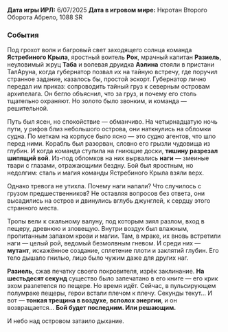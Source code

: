 **Дата игры ИРЛ:** 6/07/2025
**Дата в игровом мире:** Нкротан Второго Оборота Абрело, 1088 SR
### События 
Под грохот волн и багровый свет заходящего солнца команда **Ястребиного Крыла**, яростный воитель **Рок**, мрачный капитан **Разиель**, неуловимый жруц **Таба** и волевая друидка **Аэлина** стояли в пристани ТалАруна, когда губернатор позвал их на тайную встречу, где поручил странное задание, казалось бы, простой эскорт. Губернатор лично передал им приказ: сопроводить тайный груз к северным островам архипелага. Он бегло объяснил, что за груз, и почему его столь тщательно охраняют. Но золото было звонким, и команда — решительной.

Путь был ясен, но спокойствие — обманчиво. На четырнадцатую ночь пути, у рифов близ небольшого острова, они наткнулись на обломки судна. По меткам на корпусе было ясно — это судно агентов, что шло перед ними. Корабль был разорван, словно его грызли чудовища из глубин. И когда команда ступила на гниющие доски, **тишину разрезал шипящий вой**. Из-под обломков на них вырвались **наги** — змеиные твари с глазами, отражающими бездну. Бой был яростным, но недолгим: сталь и магия команды Ястребиного Крыла взяли верх.

Однако тревога не утихла. Почему наги напали? Что случилось с грузом предшественников? Не оставляя вопросов без ответа, они высадились на остров и двинулись вглубь джунглей, к сердцу этого странного места.

Тропы вели к скальному валуну, под которым зиял разлом, вход в пещеру, древнюю и зловещую. Внутри воздух был влажным, пропитанным запахом крови и магии. Там, в мраке, их вновь встретили наги — целый рой, ведомый безмолвным гневом. И среди них — **мутант**, искажённое создание, сплетение плоти и заклятий глубин. Его тело дышало гнилью, лицо было чужим даже для других наг.

**Разиель**, сжав печатку своего покровителя, изрёк заклинание. **На шестьдесят секунд** существо было запечатано в его книге — его крик эхом разлетелся по пещере. Но время идёт. Сейчас, в пульсирующем полумраке пещеры, герои встали плечом к плечу. Секунды текут... И вот — **тонкая трещина в воздухе**, **всполох энергии**, и он возвращается… **Бой будет последним. Или решающим.**

И небо над островом затаило дыхание.